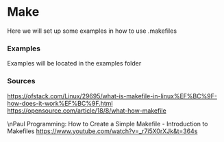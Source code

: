 # Make
Here we will set up some examples in how to use .makefiles

### Examples
Examples will be located in the examples folder


### Sources
 https://ofstack.com/Linux/29695/what-is-makefile-in-linux%EF%BC%9F-how-does-it-work%EF%BC%9F.html
 https://opensource.com/article/18/8/what-how-makefile

\nPaul Programming: How to Create a Simple Makefile - Introduction to Makefiles
 https://www.youtube.com/watch?v=_r7i5X0rXJk&t=364s
